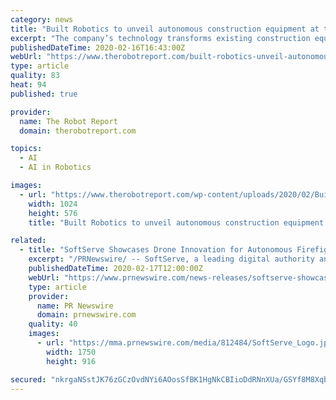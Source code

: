 ```yaml
---
category: news
title: "Built Robotics to unveil autonomous construction equipment at trade show"
excerpt: "The company’s technology transforms existing construction equipment — including excavators, bulldozers, and skid steers — into fully autonomous robots. Built said its artificial intelligence guidance systems can be installed on existing equipment from any manufacturer, while still maintaining complete manual operation capabilities."
publishedDateTime: 2020-02-16T16:43:00Z
webUrl: "https://www.therobotreport.com/built-robotics-unveil-autonomous-constructioon-equipment-trade-show/"
type: article
quality: 83
heat: 94
published: true

provider:
  name: The Robot Report
  domain: therobotreport.com

topics:
  - AI
  - AI in Robotics

images:
  - url: "https://www.therobotreport.com/wp-content/uploads/2020/02/Built_Robotics_1-1024x576.jpeg"
    width: 1024
    height: 576
    title: "Built Robotics to unveil autonomous construction equipment at trade show"

related:
  - title: "SoftServe Showcases Drone Innovation for Autonomous Firefighting at MBZIRC 2020 Robotics Challenge"
    excerpt: "/PRNewswire/ -- SoftServe, a leading digital authority and consulting company, will participate in the Mohamed Bin Zayed International Robotics"
    publishedDateTime: 2020-02-17T12:00:00Z
    webUrl: "https://www.prnewswire.com/news-releases/softserve-showcases-drone-innovation-for-autonomous-firefighting-at-mbzirc-2020-robotics-challenge-301005346.html"
    type: article
    provider:
      name: PR Newswire
      domain: prnewswire.com
    quality: 40
    images:
      - url: "https://mma.prnewswire.com/media/812484/SoftServe_Logo.jpg?p=facebook"
        width: 1750
        height: 916

secured: "nkrgaNSstJK76zGCzOvdNYi6AOosSfBK1HgNkCBIioDdRNnXUa/GSYf8M8Xqba6ZTMmx9s9c+Em5bXexcOE7fwx393BytEX9mXqlTtds9xXe1yfR+hXVZWmkGA699Lj/Na4rLGhe+/t3BqFK7FBCMJRVJovnc/bTrdQi6CIQ/Cgb0fMICbQDoSWr9jsSRCUCuQdIufb6xindBNRk847/SXLq1e9jBow7wT+wyYAzLyr3ajefg+Dkc28sRYlfWOgNogLBfsWNi0LdGVHZrOM718Hr5jKsILZkOrvlrA0ZQ83SwE61lLY+zYfm70AmqBmd;Htxdw8loYXnXVNvYObvXgA=="
---
```


